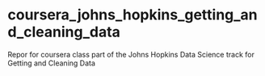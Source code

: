 coursera_johns_hopkins_getting_and_cleaning_data
================================================

Repor for coursera class part of the Johns Hopkins Data Science track for Getting and Cleaning Data
